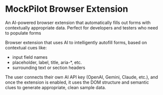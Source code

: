 # MockPilot Browser Extension

An AI-powered browser extension that automatically fills out forms with contextually appropriate data. Perfect for developers and testers who need to populate forms

Browser extension that uses AI to intelligently autofill forms, based on contextual cues like:

 * input field names
 * placeholder, label, title, aria-*, etc.
 * surrounding text or section headers

The user connects their own AI API key (OpenAI, Gemini, Claude, etc.), and once the extension is enabled, it uses the DOM structure and semantic clues to generate appropriate, clean sample data.
